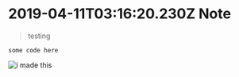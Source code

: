 # 2019-04-11T03:16:20.230Z Note

> testing

```
some code here
```

![i made this](https://i.sc0tt.net/files/AWxB1.jpg)
